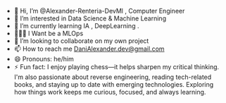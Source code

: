 - 👋 Hi, I’m @Alexander-Renteria-DevMl , Computer Engineer
- 👀 I’m interested in Data Science & Machine Learning
- 🌱 I’m currently learning IA , DeepLearning .
- 🧑🏾‍💻 I Want be a MLOps
- 💞️ I’m looking to collaborate on my own project
- 📫 How to reach me DaniAlexander.dev@gmail.com
- 😄 Pronouns: he/him
- ⚡ Fun fact:  I enjoy playing chess—it helps sharpen my critical thinking. I'm also passionate about reverse engineering, reading tech-related books, and staying up to date with emerging technologies. Exploring how things work keeps me curious, focused, and always learning.

<!---
Alexander-Renteria-DevMl/Alexander-Renteria-DevMl is a ✨ special ✨ repository because its `README.md` (this file) appears on your GitHub profile.
You can click the Preview link to take a look at your changes.
--->
